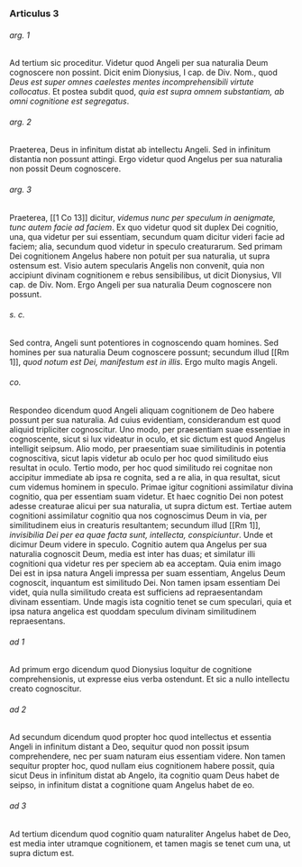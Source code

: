 ### Articulus 3

###### arg. 1
Ad tertium sic proceditur. Videtur quod Angeli per sua naturalia Deum cognoscere non possint. Dicit enim Dionysius, I cap. de Div. Nom., quod *Deus est super omnes caelestes mentes incomprehensibili virtute collocatus*. Et postea subdit quod, *quia est supra omnem substantiam, ab omni cognitione est segregatus*.

###### arg. 2
Praeterea, Deus in infinitum distat ab intellectu Angeli. Sed in infinitum distantia non possunt attingi. Ergo videtur quod Angelus per sua naturalia non possit Deum cognoscere.

###### arg. 3
Praeterea, [[1 Co 13]] dicitur, *videmus nunc per speculum in aenigmate, tunc autem facie ad faciem*. Ex quo videtur quod sit duplex Dei cognitio, una, qua videtur per sui essentiam, secundum quam dicitur videri facie ad faciem; alia, secundum quod videtur in speculo creaturarum. Sed primam Dei cognitionem Angelus habere non potuit per sua naturalia, ut supra ostensum est. Visio autem specularis Angelis non convenit, quia non accipiunt divinam cognitionem e rebus sensibilibus, ut dicit Dionysius, VII cap. de Div. Nom. Ergo Angeli per sua naturalia Deum cognoscere non possunt.

###### s. c.
Sed contra, Angeli sunt potentiores in cognoscendo quam homines. Sed homines per sua naturalia Deum cognoscere possunt; secundum illud [[Rm 1]], *quod notum est Dei, manifestum est in illis*. Ergo multo magis Angeli.

###### co.
Respondeo dicendum quod Angeli aliquam cognitionem de Deo habere possunt per sua naturalia. Ad cuius evidentiam, considerandum est quod aliquid tripliciter cognoscitur. Uno modo, per praesentiam suae essentiae in cognoscente, sicut si lux videatur in oculo, et sic dictum est quod Angelus intelligit seipsum. Alio modo, per praesentiam suae similitudinis in potentia cognoscitiva, sicut lapis videtur ab oculo per hoc quod similitudo eius resultat in oculo. Tertio modo, per hoc quod similitudo rei cognitae non accipitur immediate ab ipsa re cognita, sed a re alia, in qua resultat, sicut cum videmus hominem in speculo. Primae igitur cognitioni assimilatur divina cognitio, qua per essentiam suam videtur. Et haec cognitio Dei non potest adesse creaturae alicui per sua naturalia, ut supra dictum est. Tertiae autem cognitioni assimilatur cognitio qua nos cognoscimus Deum in via, per similitudinem eius in creaturis resultantem; secundum illud [[Rm 1]], *invisibilia Dei per ea quae facta sunt, intellecta, conspiciuntur*. Unde et dicimur Deum videre in speculo. Cognitio autem qua Angelus per sua naturalia cognoscit Deum, media est inter has duas; et similatur illi cognitioni qua videtur res per speciem ab ea acceptam. Quia enim imago Dei est in ipsa natura Angeli impressa per suam essentiam, Angelus Deum cognoscit, inquantum est similitudo Dei. Non tamen ipsam essentiam Dei videt, quia nulla similitudo creata est sufficiens ad repraesentandam divinam essentiam. Unde magis ista cognitio tenet se cum speculari, quia et ipsa natura angelica est quoddam speculum divinam similitudinem repraesentans.

###### ad 1
Ad primum ergo dicendum quod Dionysius loquitur de cognitione comprehensionis, ut expresse eius verba ostendunt. Et sic a nullo intellectu creato cognoscitur.

###### ad 2
Ad secundum dicendum quod propter hoc quod intellectus et essentia Angeli in infinitum distant a Deo, sequitur quod non possit ipsum comprehendere, nec per suam naturam eius essentiam videre. Non tamen sequitur propter hoc, quod nullam eius cognitionem habere possit, quia sicut Deus in infinitum distat ab Angelo, ita cognitio quam Deus habet de seipso, in infinitum distat a cognitione quam Angelus habet de eo.

###### ad 3
Ad tertium dicendum quod cognitio quam naturaliter Angelus habet de Deo, est media inter utramque cognitionem, et tamen magis se tenet cum una, ut supra dictum est.

